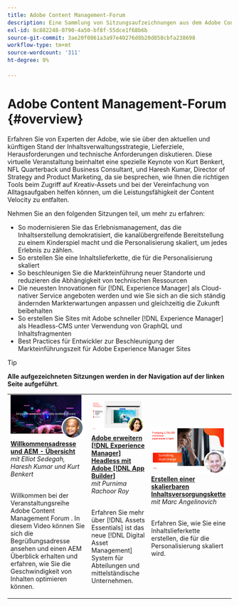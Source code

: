 ```yaml
---
title: Adobe Content Management-Forum
description: Eine Sammlung von Sitzungsaufzeichnungen aus dem Adobe Content Management Forum
exl-id: 8c882248-0790-4a50-bf8f-55dce1f68b6b
source-git-commit: 3ae20f0861a3a97e40276d8b20d858cbfa238698
workflow-type: tm+mt
source-wordcount: '311'
ht-degree: 0%

---
```


# Adobe Content Management-Forum {#overview}

Erfahren Sie von Experten der Adobe, wie sie über den aktuellen und künftigen Stand der Inhaltsverwaltungsstrategie, Lieferziele, Herausforderungen und technische Anforderungen diskutieren. Diese virtuelle Veranstaltung beinhaltet eine spezielle Keynote von Kurt Benkert, NFL Quarterback und Business Consultant, und Haresh Kumar, Director of Strategy and Product Marketing, da sie besprechen, wie Ihnen die richtigen Tools beim Zugriff auf Kreativ-Assets und bei der Vereinfachung von Alltagsaufgaben helfen können, um die Leistungsfähigkeit der Content Velocity zu entfalten.

Nehmen Sie an den folgenden Sitzungen teil, um mehr zu erfahren:

* So modernisieren Sie das Erlebnismanagement, das die Inhaltserstellung demokratisiert, die kanalübergreifende Bereitstellung zu einem Kinderspiel macht und die Personalisierung skaliert, um jedes Erlebnis zu zählen.
* So erstellen Sie eine Inhaltslieferkette, die für die Personalisierung skaliert
* So beschleunigen Sie die Markteinführung neuer Standorte und reduzieren die Abhängigkeit von technischen Ressourcen
* Die neuesten Innovationen für [!DNL Experience Manager] als Cloud-nativer Service angeboten werden und wie Sie sich an die sich ständig ändernden Markterwartungen anpassen und gleichzeitig die Zukunft beibehalten
* So erstellen Sie Sites mit Adobe schneller [!DNL Experience Manager] als Headless-CMS unter Verwendung von GraphQL und Inhaltsfragmenten
* Best Practices für Entwickler zur Beschleunigung der Markteinführungszeit für Adobe Experience Manager Sites

>[!TIP]
>
>**Alle aufgezeichneten Sitzungen werden in der Navigation auf der linken Seite aufgeführt**.

<table>
  <tr>
   <td>
      <a href="2022/welcome.md">
      <img alt="Willkommensadresse und AEM - Übersicht" src="assets/welcome.png" >
      </a>
      <div>
         <a href="2022/welcome.md"><strong>Willkommensadresse und AEM - Übersicht</strong></a>         
         <br/><em>mit Elliot Sedegah, Haresh Kumar und Kurt Benkert</em>
      </div>
      <p>
        <br/>
         Willkommen bei der Veranstaltungsreihe Adobe Content Management Forum . In diesem Video können Sie sich die Begrüßungsadresse ansehen und einen AEM Überblick erhalten und erfahren, wie Sie die Geschwindigkeit von Inhalten optimieren können.
      </p>
   </td>
   <td>
      <a href="2022/assets-for-all.md">
      <img alt="Assets für alle" src="assets/assets-for-all.png" >
      </a>
      <div>
         <a href="2022/assets-for-all.md"><strong>Adobe erweitern [!DNL Experience Manager] Headless mit Adobe [!DNL App Builder]</strong></a>         
         <br/><em>mit Purnima Rachoor Roy</em>
      </div>
      <p>
        <br/>
          Erfahren Sie mehr über [!DNL Assets Essentials] ist das neue [!DNL Digital Asset Management] System für Abteilungen und mittelständische Unternehmen.
      </p>
   </td>
   <td>
      <a href="2022/supply-chain.md">
      <img alt="Erstellen einer skalierbaren Inhaltsversorgungskette" src="assets/supply-chain.png" />
      </a>
      <div>
         <a href="2022/supply-chain.md"><strong>Erstellen einer skalierbaren Inhaltsversorgungskette</strong></a>         
         <br/><em>mit Marc Angelinovich</em>
      </div>
      <p>
        <br/>
         Erfahren Sie, wie Sie eine Inhaltslieferkette erstellen, die für die Personalisierung skaliert wird.
      </p>
   </td>
  </tr>
</table>
